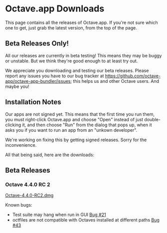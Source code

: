 Octave.app Downloads
====================

This page contains all the releases of Octave.app. If you're not sure which one to get, just grab the latest version, from the top of the page.

## Beta Releases Only!

All our releases are currently in beta testing! This means they may be buggy or unstable. But we think they're good enough to at least try out.

We appreciate you downloading and testing our beta releases. Please report any issues you have to our bug tracker at https://github.com/octave-app/octave-app-bundler/issues; this helps us and other Octave users. And maybe you!

## Installation Notes

Our apps are not signed yet. This means that the first time you run them, you must right-click Octave.app and choose "Open" instead of just double-clicking it, and then choose "Run" from the dialog that pops up, when it asks you if you want to run an app from an "unkown developer".

We're working on fixing this by getting signed releases. Sorry for the inconvenience.

All that being said, here are the downloads:

## Beta Releases

###  Octave 4.4.0 RC 2

[Octave-4.4.0-RC2.dmg](https://github.com/octave-app/octave-app/releases/download/v4.4.0-rc2/Octave-4.4.0-RC2.dmg)

Known bugs:

* Test suite may hang when run in GUI [Bug #21](https://github.com/octave-app/octave-app-bundler/issues/21)
* octfiles are not compatible with Octaves installed at different paths [Bug #43](https://github.com/octave-app/octave-app-bundler/issues/43)
